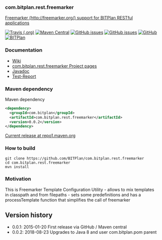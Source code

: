 ### com.bitplan.rest.freemarker
[Freemarker (http://freemarker.org/) support for BITPlan RESTful applications](http://www.bitplan.com/Freemarker) 

[![Travis (.org)](https://img.shields.io/travis/BITPlan/com.bitplan.rest.freemarker.svg)](https://travis-ci.org/BITPlan/com.bitplan.rest.freemarker)
[![Maven Central](https://img.shields.io/maven-central/v/com.bitplan/com.bitplan.rest.freemarker.svg)](https://search.maven.org/artifact/com.bitplan/com.bitplan.rest.freemarker/0.0.2/jar)
[![GitHub issues](https://img.shields.io/github/issues/BITPlan/com.bitplan.rest.freemarker.svg)](https://github.com/BITPlan/com.bitplan.rest.freemarker/issues)
[![GitHub issues](https://img.shields.io/github/issues-closed/BITPlan/com.bitplan.rest.freemarker.svg)](https://github.com/BITPlan/com.bitplan.rest.freemarker/issues/?q=is%3Aissue+is%3Aclosed)
[![GitHub](https://img.shields.io/github/license/BITPlan/com.bitplan.rest.freemarker.svg)](https://www.apache.org/licenses/LICENSE-2.0)
[![BITPlan](http://wiki.bitplan.com/images/wiki/thumb/3/38/BITPlanLogoFontLessTransparent.png/198px-BITPlanLogoFontLessTransparent.png)](http://www.bitplan.com)

### Documentation
* [Wiki](http://www.bitplan.com/Freemarker)
* [com.bitplan.rest.freemarker Project pages](https://BITPlan.github.io/com.bitplan.rest.freemarker)
* [Javadoc](https://BITPlan.github.io/com.bitplan.rest.freemarker/apidocs/index.html)
* [Test-Report](https://BITPlan.github.io/com.bitplan.rest.freemarker/surefire-report.html)
### Maven dependency

Maven dependency
```xml
<dependency>
  <groupId>com.bitplan</groupId>
  <artifactId>com.bitplan.rest.freemarker</artifactId>
  <version>0.0.2</version>
</dependency>
```

[Current release at repo1.maven.org](http://repo1.maven.org/maven2/com/bitplan/com.bitplan.rest.freemarker/0.0.2/)

### How to build
```
git clone https://github.com/BITPlan/com.bitplan.rest.freemarker
cd com.bitplan.rest.freemarker
mvn install
```
### Motivation
This is Freemarker Template Configuration Utility - allows to mix templates in classpath and from filepaths - sets some predefinitions and has a processTemplate function that simplifies the call of freemarker
## Version history
* 0.0.1: 2015-01-20 First release via GitHub / Maven central
* 0.0.2: 2018-08-23 Upgrades to Java 8 and user com.bitplan.pom parent

